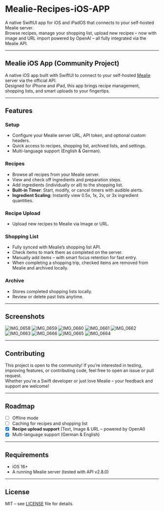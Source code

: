 # Mealie-Recipes-iOS-APP

A native SwiftUI app for iOS and iPadOS that connects to your self-hosted Mealie server.  
Browse recipes, manage your shopping list, upload new recipes – now with image and URL import powered by OpenAI – all fully integrated via the Mealie API.

---

## Mealie iOS App (Community Project)

A native iOS app built with SwiftUI to connect to your self-hosted [Mealie](https://github.com/mealie-recipes/mealie) server via the official API.  
Designed for iPhone and iPad, this app brings recipe management, shopping lists, and smart uploads to your fingertips.

---

## Features

### Setup
- Configure your Mealie server URL, API token, and optional custom headers.
- Quick access to recipes, shopping list, archived lists, and settings.
- Multi-language support (English & German).

### Recipes
- Browse all recipes from your Mealie server.
- View and check off ingredients and preparation steps.
- Add ingredients (individually or all) to the shopping list.
- **Built-in Timer**: Start, modify, or cancel timers with audible alerts.
- **Ingredient Scaling**: Instantly view 0.5x, 1x, 2x, or 3x ingredient quantities.

### Recipe Upload
- Upload new recipes to Mealie via Image or URL.

### Shopping List
- Fully synced with Mealie’s shopping list API.
- Check items to mark them as completed on the server.
- Manually add items – with smart focus retention for fast entry.
- When completing a shopping trip, checked items are removed from Mealie and archived locally.

### Archive
- Stores completed shopping lists locally.
- Review or delete past lists anytime.

---

## Screenshots

![IMG_0658](https://github.com/user-attachments/assets/7bc8224f-9fab-4c9d-a52b-a2fd5d7d6553)
![IMG_0659](https://github.com/user-attachments/assets/24b6a472-652b-437f-b0eb-c8739ef2a031)
![IMG_0660](https://github.com/user-attachments/assets/a9d93e50-10e5-48e1-b271-3fe8b4b7a8b4)
![IMG_0661](https://github.com/user-attachments/assets/b67e8870-1c5d-43ff-978e-f1eca8bd422a)
![IMG_0662](https://github.com/user-attachments/assets/afea89fe-fb49-4481-9cbe-29cb359bd633)
![IMG_0663](https://github.com/user-attachments/assets/a31ba44f-0a72-4220-bf7a-ee23273d8dee)
![IMG_0666](https://github.com/user-attachments/assets/a9ed0310-97fc-4afd-9b93-5b0ccc03dc45)
![IMG_0665](https://github.com/user-attachments/assets/bf286227-91f5-4ad5-b192-c1ef213260f0)
![IMG_0664](https://github.com/user-attachments/assets/529ef002-8cea-4ce9-abdb-8c76524b9895)

---

## Contributing

This project is open to the community! If you’re interested in testing, improving features, or contributing code, feel free to open an issue or pull request.  
Whether you're a Swift developer or just love Mealie – your feedback and support are welcome!

---

## Roadmap

- [ ] Offline mode
- [ ] Caching for recipes and shopping list
- [x] **Recipe upload support** (Text, Image & URL – powered by OpenAI)
- [x] Multi-language support (German & English)

---

## Requirements

- iOS 16+
- A running Mealie server (tested with API v2.8.0)

---

## License

MIT – see [LICENSE](LICENSE) file for details.
